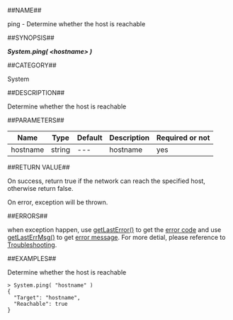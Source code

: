 
##NAME##

ping - Determine whether the host is reachable

##SYNOPSIS##

***System.ping( \<hostname\> )***

##CATEGORY##

System

##DESCRIPTION##

Determine whether the host is reachable

##PARAMETERS##

| Name      | Type     | Default | Description     | Required or not |
| ------- | -------- | ------------ | ------------ | -------- |
| hostname     | string   | ---    | hostname | yes       |

##RETURN VALUE##

On success, return true if the network can reach the specified host, otherwise return false.

On error, exception will be thrown.

##ERRORS##

when exception happen, use [getLastError()](manual/Manual/Sequoiadb_command/Global/getLastError.md) to get the [error code](manual/Manual/Sequoiadb_error_code.md)  and use [getLastErrMsg()](manual/Manual/Sequoiadb_command/Global/getLastErrMsg.md) to get [error message](manual/Manual/Sequoiadb_command/Global/getLastErrMsg.md). For more detial, please  reference to [Troubleshooting](manual/FAQ/faq_sdb.md).

##EXAMPLES##

Determine whether the host is reachable

```lang-javascript
> System.ping( "hostname" )
{
  "Target": "hostname",
  "Reachable": true
}
```